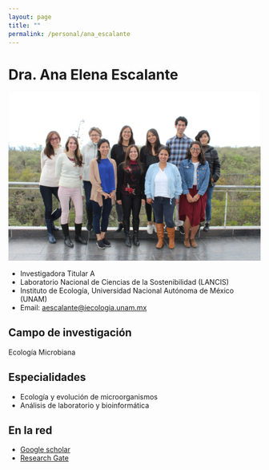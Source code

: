 ```yaml
---
layout: page
title: ""
permalink: /personal/ana_escalante
---
```


# Dra. Ana Elena Escalante

![Integrantes 2018](/assets/Escalante_grupo_2018.JPG)

- Investigadora Titular A
- Laboratorio Nacional de Ciencias de la Sostenibilidad (LANCIS)
- Instituto de Ecología, Universidad Nacional Autónoma de México (UNAM)
- Email: aescalante@iecologia.unam.mx


## Campo de investigación

Ecología Microbiana

## Especialidades

- Ecología y evolución de microorganismos
- Análisis de laboratorio y bioinformática

## En la red

- [Google scholar](https://scholar.google.com.mx/citations?user=UQmdPmoAAAAJ&hl=en)
- [Research Gate](https://www.researchgate.net/profile/Ana_Escalante2)
